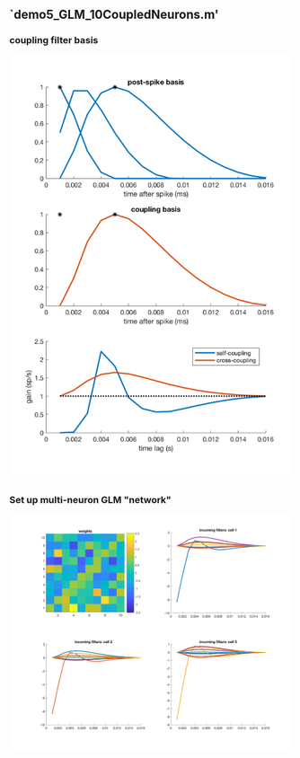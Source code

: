 ## `demo5_GLM_10CoupledNeurons.m'

### coupling filter basis
![](pic/coupling-filters-basis.png)

### Set up multi-neuron GLM "network"
![](pic/coupling-filters-net.png)
